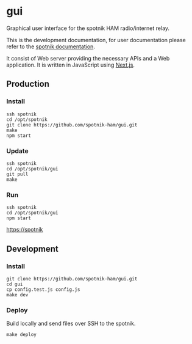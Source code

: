 # gui

Graphical user interface for the spotnik HAM radio/internet relay.

This is the development documentation, for user documentation please refer to the [spotnik documentation]('http://www.spotnik.org').

It consist of Web server providing the necessary APIs and a Web application.
It is written in JavaScript using [Next.js](https://github.com/zeit/next.js).

## Production

### Install

```
ssh spotnik
cd /opt/spotnik
git clone https://github.com/spotnik-ham/gui.git
make
npm start
```

### Update

```
ssh spotnik
cd /opt/spotnik/gui
git pull
make
```

### Run

```
ssh spotnik
cd /opt/spotnik/gui
npm start
```

[https://spotnik](https://spotnik)

## Development

### Install

```
git clone https://github.com/spotnik-ham/gui.git
cd gui
cp config.test.js config.js
make dev
```

### Deploy

Build locally and send files over SSH to the spotnik.

```
make deploy
```
